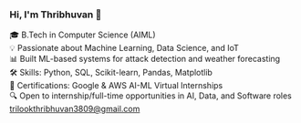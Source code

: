 ### Hi, I'm Thribhuvan 👋  
🎓 B.Tech in Computer Science (AIML)  
💡 Passionate about Machine Learning, Data Science, and IoT  
📊 Built ML-based systems for attack detection and weather forecasting  
🛠️ Skills: Python, SQL, Scikit-learn, Pandas, Matplotlib  
📄 Certifications: Google & AWS AI-ML Virtual Internships  
🔍 Open to internship/full-time opportunities in AI, Data, and Software roles 
trilookthribhuvan3809@gmail.com 

